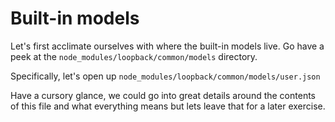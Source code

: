 # Built-in models

Let's first acclimate ourselves with where the built-in models live. Go have a peek at the `node_modules/loopback/common/models` directory.

Specifically, let's open up `node_modules/loopback/common/models/user.json`

Have a cursory glance, we could go into great details around the contents of this file and what everything means but lets leave that for a later exercise.


